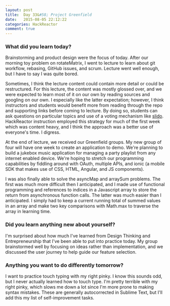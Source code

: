 ```yaml
---
layout: post
title:  Day 33&#58; Project Greenfield
date:   2015-08-05 22:12:22
categories: HackReactor
comment: true
---
```



### What did you learn today?

Brainstorming and product design were the focus of today. After our morning toy problem on rotateMatrix, I went to lecture to learn about git workflow, rebasing, GitHub issues, and scrum. Lecture went well enough, but I have to say I was quite bored.

Sometimes, I think the lecture content could contain more detail or could be restructured. For this lecture, the content was mostly glossed over, and we were expected to learn most of it on our own by reading sources and googling on our own. I especially like the latter expectation; however, I think instructors and students would benefit more from reading through the repo and supporting links before coming to lecture. By doing so, students can ask questions on particular topics and use of a voting mechanism like [slido](https://www.sli.do/home). HackReactor instruction employed this strategy for much of the first week which was content heavy, and I think the approach was a better use of everyone's time. I digress.

At the end of lecture, we received our Greenfield groups. My new group of four will have one week to create an application to demo. We're planning to build a jukebox music application for managing a party playlist from any internet enabled device. We're hoping to stretch our programming capabilities by fiddling around with OAuth, multiple APIs, and ionic (a mobile SDK that makes use of CSS, HTML, Angular, and JS components).

I was also finally able to solve the asyncMap and arraySum problems. The first was much more difficult then I anticipated, and I made use of functional programming and references to indices in a Javascript array to store the return from asynchronous function calls. The latter was much easier than I anticipated. I simply had to keep a current running total of summed values in an array and make two key comparisons with Math.max to traverse the array in learning time.

### Did you learn anything new about yourself?

I'm surprised about how much I've learned from Design Thinking and Entrepreneurship that I've been able to put into practice today. My group brainstormed well by focusing on ideas rather than implementation, and we discussed the user journey to help guide our feature selection.

### Anything you want to do differently tomorrow?

I want to practice touch typing with my right pinky. I know this sounds odd, but I never actually learned how to touch type. I'm pretty terrible with my right pinky, which slows me down a lot since I'm more prone to making syntax mistakes. These are generally autocorrected in Sublime Text, but I'll add this my list of self-improvement tasks.